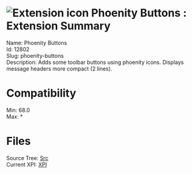 # ![Extension icon](https://addons.thunderbird.net/user-media/addon_icons/12/12802-64.png?modified=1557680006) Phoenity Buttons : Extension Summary

Name: Phoenity Buttons  
Id: 12802  
Slug: phoenity-buttons  
Description: Adds some toolbar buttons using phoenity icons.
Displays message headers more compact (2 lines).
  

# Compatibility
Min: 68.0  
Max: *  

# Files

Source Tree: [Src](C:/Dev/Thunderbird/ThunderKdB/xall/x68/12802-phoenity-buttons/src)  
Current XPI: [XPI](C:/Dev/Thunderbird/ThunderKdB/xall/x68/12802-phoenity-buttons/xpi)  



